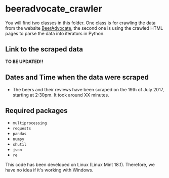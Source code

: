 # beeradvocate_crawler

You will find two classes in this folder. One class is for crawling the data from the website 
[BeerAdvocate](http://wwww.beeradvocate.com), the second one is using the crawled HTML pages to parse the data 
into iterators in Python.

## Link to the scraped data

**TO BE UPDATED!!**

## Dates and Time when the data were scraped

* The beers and their reviews have been scraped on the 19th of July 2017, starting at 2:30pm. It took around XX minutes.

## Required packages

* `multiprocessing`
* `requests`
* `pandas`
* `numpy`
* `shutil`
* `json`
* `re`

This code has been developed on Linux (Linux Mint 18.1). Therefore, we have no idea if it's working with Windows. 


